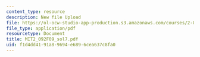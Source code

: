 ```yaml
---
content_type: resource
description: New file Upload
file: https://ol-ocw-studio-app-production.s3.amazonaws.com/courses/2-092-finite-element-analysis-of-solids-and-fluids-i-fall-2009/f1d4dd4191a89694e6896cea637c8fa0_MIT2_092F09_sol7.pdf
file_type: application/pdf
resourcetype: Document
title: MIT2_092F09_sol7.pdf
uid: f1d4dd41-91a8-9694-e689-6cea637c8fa0
---
```

